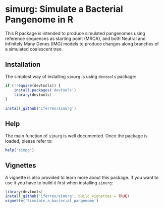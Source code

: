 # simurg: Simulate a Bacterial Pangenome in R

This R package is intended to produce simulated pangenomes using reference sequences as starting point (MRCA), and both Neutral and Infinitely Many Genes (IMG) models to produce changes along branches of a simulated coalescent tree.

## Installation

The simplest way of installing `simurg` is using `devtools` package:

```r
if (!require(devtools)) {
    install.packages('devtools')
    library(devtools)
}
 
install_github('iferres/simurg')
```

## Help

The main function of `simurg` is well documented. Once the package is loaded, please refer to:
```r
help('simpg')
```

## Vignettes

A vignette is also provided to learn more about this package. If you want to use it you have to build it first when installing `simurg`:


```r
library(devtools)
install_github('iferres/simurg', build_vignettes = TRUE)
vignette('Simulate_a_bacterial_pangenome')
```


